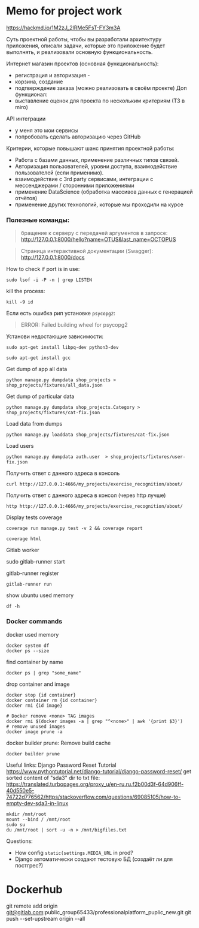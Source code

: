 # Memo for project work

https://hackmd.io/1M2zJ_2lRMe5FsT-FY3m3A

Суть проектной работы, чтобы вы разработали архитектуру приложения,
описали задачи, которые это приложение будет выполнять,
и реализовали основную функциональность.

Интернет магазин проектов (основная функциональность):
- регистрация и авторизация -
- корзина, создание
- подтверждение заказа (можно реализовать в своём проекте)
  Доп функционал:
- выставление оценок для проекта по нескольким критериям (ТЗ в miro)

API интеграции
- у меня это мои сервисы
- попробовать сделать авторизацию через GitHub

Критерии, которые повышают шанс принятия проектной работы:
- Работа с базами данных, применение различных типов связей.
- Авторизация пользователей, уровни доступа, взаимодействие пользователей (если применимо).
- взаимодействие с 3rd party сервисами, интеграции с мессенджерами / сторонними приложениями
- применение DataScience (обработка массивов данных с генерацией отчётов)
- применение других технологий, которые мы проходили на курсе


### Полезные команды:

> бращение к серверу с передачей аргументов в запросе:
http://127.0.0.1:8000/hello?name=OTUS&last_name=OCTOPUS

> Страница интерактивной документации (Swagger):
http://127.0.0.1:8000/docs

How to check if port is in use:

```shell
sudo lsof -i -P -n | grep LISTEN
```

kill the process:

```shell
kill -9 id
```

Если есть ошибка рип установке `psycopg2`:
> ERROR: Failed building wheel for psycopg2

Установи недостающие зависимости:

```shell
sudo apt-get install libpq-dev python3-dev
```

```shell
sudo apt-get install gcc
```

Get dump of app all data

```shell
python manage.py dumpdata shop_projects > shop_projects/fixtures/all_data.json
```

Get dump of particular data

```shell
python manage.py dumpdata shop_projects.Category > shop_projects/fixtures/cat-fix.json
```

Load data from dumps

```shell
python manage.py loaddata shop_projects/fixtures/cat-fix.json
```

Load users

```shell
python manage.py dumpdata auth.user  > shop_projects/fixtures/user-fix.json
```

Получить ответ с данного адреса в консоль
```shell
curl http://127.0.0.1:4666/my_projects/exercise_recognition/about/
```

Получить ответ с данного адреса в консол (через http лучше)
```shell
http http://127.0.0.1:4666/my_projects/exercise_recognition/about/
```

Display tests coverage
```shell
coverage run manage.py test -v 2 && coverage report
```

```shell
coverage html
```

Gitlab worker

sudo gitlab-runner start

gitlab-runner register

```shell
gitlab-runner run
```

show ubuntu used memory
```shell
df -h
````

### Docker commands
docker used memory
```shell
docker system df
docker ps --size
```

find container by name
```shell
docker ps | grep "some_name"
```
drop container and image
```shell
docker stop {id container}
docker container rm {id container}
docker rmi {id image}
```

```shell
# Docker remove <none> TAG images
docker rmi $(docker images -a | grep "^<none>" | awk '{print $3}')
# remove unused images
docker image prune -a 
````
docker builder prune: Remove build cache
```shell
docker builder prune
```


Useful links:
Django Password Reset Tutorial
https://www.pythontutorial.net/django-tutorial/django-password-reset/
get sorted content of "sda3" dir to txt file:
https://translated.turbopages.org/proxy_u/en-ru.ru.f2b00d3f-64d906ff-40d550e5-74722d776562/https/stackoverflow.com/questions/69085105/how-to-empty-dev-sda3-in-linux
```
mkdir /mnt/root
mount --bind / /mnt/root 
sudo su
du /mnt/root | sort -u -n > /mnt/bigfiles.txt
```

Questions:
- How config `static(settings.MEDIA_URL` in prod?
- Django автоматически создают тестовую БД (создаёт ли для постгрес?)

# Dockerhub
git remote add origin git@gitlab.com:public_group65433/professionalplatform_puplic_new.git
git push --set-upstream origin --all
